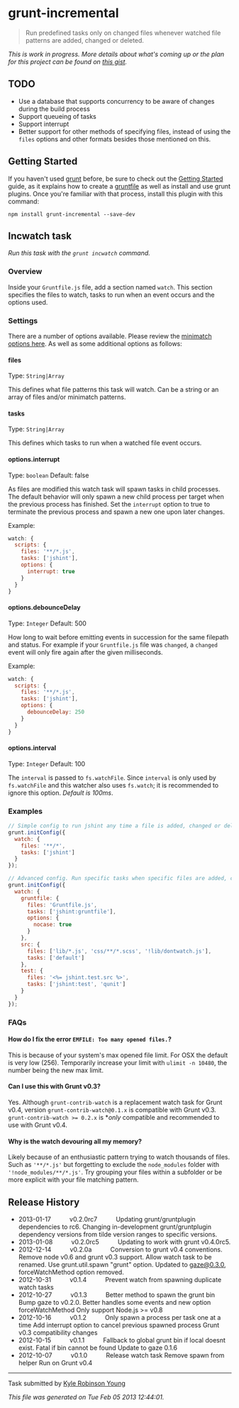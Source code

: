 # grunt-incremental
<!-- [![Build Status](https://secure.travis-ci.org/chrisirhc/grunt-incremental.png?branch=master)](http://travis-ci.org/chrisirhc/grunt-incremental) -->

> Run predefined tasks only on changed files whenever watched file patterns are added, changed or deleted.

_This is work in progress. More details about what's coming up or the plan for this project can be found on [this gist](https://gist.github.com/4678098)._

## TODO

* Use a database that supports concurrency to be aware of changes during the build process
* Support queueing of tasks
* Support interrupt
* Better support for other methods of specifying files, instead of using the `files` options and other formats besides those mentioned on this.

## Getting Started
If you haven't used [grunt][] before, be sure to check out the [Getting Started][] guide, as it explains how to create a [gruntfile][Getting Started] as well as install and use grunt plugins. Once you're familiar with that process, install this plugin with this command:

```shell
npm install grunt-incremental --save-dev
```

[grunt]: http://gruntjs.com/
[Getting Started]: http://gruntjs.com/getting-started


## Incwatch task
_Run this task with the `grunt incwatch` command._

### Overview

Inside your `Gruntfile.js` file, add a section named `watch`. This section specifies the files to watch, tasks to run when an event occurs and the options used.
### Settings

There are a number of options available. Please review the [minimatch options here](https://github.com/isaacs/minimatch#options). As well as some additional options as follows:

#### files
Type: `String|Array`

This defines what file patterns this task will watch. Can be a string or an array of files and/or minimatch patterns.

#### tasks
Type: `String|Array`

This defines which tasks to run when a watched file event occurs.

#### options.interrupt
Type: `boolean`
Default: false

As files are modified this watch task will spawn tasks in child processes. The default behavior will only spawn a new child process per target when the previous process has finished. Set the `interrupt` option to true to terminate the previous process and spawn a new one upon later changes.

Example:
```js
watch: {
  scripts: {
    files: '**/*.js',
    tasks: ['jshint'],
    options: {
      interrupt: true
    }
  }
}
```

#### options.debounceDelay
Type: `Integer`
Default: 500

How long to wait before emitting events in succession for the same filepath and status. For example if your `Gruntfile.js` file was `changed`, a `changed` event will only fire again after the given milliseconds.

Example:
```js
watch: {
  scripts: {
    files: '**/*.js',
    tasks: ['jshint'],
    options: {
      debounceDelay: 250
    }
  }
}
```

#### options.interval
Type: `Integer`
Default: 100

The `interval` is passed to `fs.watchFile`. Since `interval` is only used by `fs.watchFile` and this watcher also uses `fs.watch`; it is recommended to ignore this option. *Default is 100ms*.

### Examples

```js
// Simple config to run jshint any time a file is added, changed or deleted
grunt.initConfig({
  watch: {
    files: '**/*',
    tasks: ['jshint']
  }
});
```

```js
// Advanced config. Run specific tasks when specific files are added, changed or deleted.
grunt.initConfig({
  watch: {
    gruntfile: {
      files: 'Gruntfile.js',
      tasks: ['jshint:gruntfile'],
      options: {
        nocase: true
      }
    },
    src: {
      files: ['lib/*.js', 'css/**/*.scss', '!lib/dontwatch.js'],
      tasks: ['default']
    },
    test: {
      files: '<%= jshint.test.src %>',
      tasks: ['jshint:test', 'qunit']
    }
  }
});
```

### FAQs

#### How do I fix the error `EMFILE: Too many opened files.`?
This is because of your system's max opened file limit. For OSX the default is very low (256). Temporarily increase your limit with `ulimit -n 10480`, the number being the new max limit.

#### Can I use this with Grunt v0.3?
Yes. Although `grunt-contrib-watch` is a replacement watch task for Grunt v0.4, version `grunt-contrib-watch@0.1.x` is compatible with Grunt v0.3. `grunt-contrib-watch >= 0.2.x` is **only* compatible and recommended to use with Grunt v0.4.

#### Why is the watch devouring all my memory?
Likely because of an enthusiastic pattern trying to watch thousands of files. Such as `'**/*.js'` but forgetting to exclude the `node_modules` folder with `'!node_modules/**/*.js'`. Try grouping your files within a subfolder or be more explicit with your file matching pattern.


## Release History

 * 2013-01-17   v0.2.0rc7   Updating grunt/gruntplugin dependencies to rc6. Changing in-development grunt/gruntplugin dependency versions from tilde version ranges to specific versions.
 * 2013-01-08   v0.2.0rc5   Updating to work with grunt v0.4.0rc5.
 * 2012-12-14   v0.2.0a   Conversion to grunt v0.4 conventions. Remove node v0.6 and grunt v0.3 support. Allow watch task to be renamed. Use grunt.util.spawn "grunt" option. Updated to gaze@0.3.0, forceWatchMethod option removed.
 * 2012-10-31   v0.1.4   Prevent watch from spawning duplicate watch tasks
 * 2012-10-27   v0.1.3   Better method to spawn the grunt bin Bump gaze to v0.2.0. Better handles some events and new option forceWatchMethod Only support Node.js >= v0.8
 * 2012-10-16   v0.1.2   Only spawn a process per task one at a time Add interrupt option to cancel previous spawned process Grunt v0.3 compatibility changes
 * 2012-10-15   v0.1.1   Fallback to global grunt bin if local doesnt exist. Fatal if bin cannot be found Update to gaze 0.1.6
 * 2012-10-07   v0.1.0   Release watch task Remove spawn from helper Run on Grunt v0.4

---

Task submitted by [Kyle Robinson Young](http://dontkry.com)

*This file was generated on Tue Feb 05 2013 12:44:01.*

